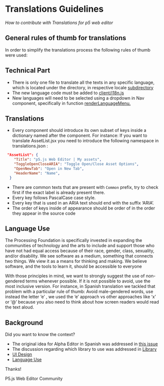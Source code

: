 # Translations Guidelines


*How to contribute with Translations for p5 web editor*
 
## General rules of thumb for translations

In order to simplify the translations process the following rules of thumb were used:

## Technical Part

* There is only one file to translate all the texts in any specific language, which is located under the directory, in respective locale [subdirectory](https://github.com/processing/p5.js-web-editor/tree/develop/translations/locales)
* The new language code must be added to [client/i18n.js](https://github.com/processing/p5.js-web-editor/blob/develop/client/i18n.js#L7)
* New languages will need to be selected using a dropdown in Nav component, specifically in function [renderLanguageMenu.](https://github.com/processing/p5.js-web-editor/blob/develop/client/components/Nav.jsx#L550)
 
## Translations

* Every component should introduce its own subset of keys inside a dictionary named after the component. 
   For instance: If you want to translate AssetList.jsx you need to introduce the following namespace in translations.json :
```json
 "AssetList": {
    "Title": "p5.js Web Editor | My assets",
    "ToggleOpenCloseARIA": "Toggle Open/Close Asset Options",
    "OpenNewTab": "Open in New Tab",
    "HeaderName": "Name",
  }
```
* There are common texts that are present with `Common` prefix, try to check first if the exact label is already present there.
* Every key follows PascalCase case style.
* Every key that is used in an ARIA text should end with the suffix ‘ARIA’.
* The order of keys inside of appearance should be order of in the order they appear in the source code

## Language Use

The Processing Foundation is specifically invested in expanding the communities of technology and the arts to include and support those who have not had equal access because of their race, gender, class, sexuality, and/or disability. We see software as a medium, something that connects two things. We view it as a means for thinking and making. We believe software, and the tools to learn it, should be accessible to everyone

With those principles in mind, we want to strongly suggest the use of non-gendered terms whenever possible. If it is not possible to avoid, use the most inclusive version. 
For instance, in Spanish translation we tackled that problem with a particular rule of thumb:
Avoid male-gendered words, use instead the letter ‘e’  , we used the ‘e’ approach vs other approaches like ‘x’ or ‘@’ because you also need to think about how screen readers would read the text aloud.

## Background
 
Did you want to know the context?
* The original idea for Alpha Editor in Spanish was addressed in [this issue](https://github.com/processing/p5.js-web-editor/issues/595)
* The discussion regarding which library to use was addressed in [Library](https://github.com/processing/p5.js-web-editor/issues/1447)
* [UI Design](https://github.com/processing/p5.js-web-editor/issues/1434)
* [Language Use](https://github.com/processing/p5.js-web-editor/issues/1509) 



Thanks! 

P5.js Web Editor Community

